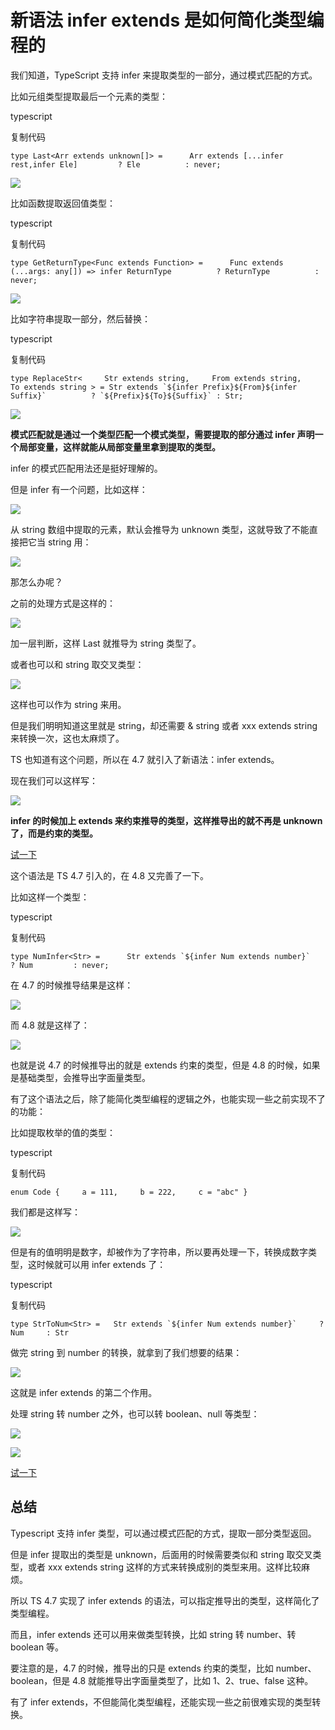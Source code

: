 # 新语法 infer extends 是如何简化类型编程的

我们知道，TypeScript 支持 infer 来提取类型的一部分，通过模式匹配的方式。

比如元组类型提取最后一个元素的类型：

typescript

复制代码

`type Last<Arr extends unknown[]> =      Arr extends [...infer rest,infer Ele]         ? Ele          : never;`

![](https://p6-juejin.byteimg.com/tos-cn-i-k3u1fbpfcp/bb6b26ec804b4bad902108b846b04604~tplv-k3u1fbpfcp-zoom-in-crop-mark:3024:0:0:0.awebp?)

比如函数提取返回值类型：

typescript

复制代码

`type GetReturnType<Func extends Function> =      Func extends (...args: any[]) => infer ReturnType          ? ReturnType          : never;`

![](https://p9-juejin.byteimg.com/tos-cn-i-k3u1fbpfcp/7093a4345d79478e92cec8ab8306a8b1~tplv-k3u1fbpfcp-zoom-in-crop-mark:3024:0:0:0.awebp?)

比如字符串提取一部分，然后替换：

typescript

复制代码

``type ReplaceStr<     Str extends string,     From extends string,     To extends string > = Str extends `${infer Prefix}${From}${infer Suffix}`          ? `${Prefix}${To}${Suffix}` : Str;``

![](https://p3-juejin.byteimg.com/tos-cn-i-k3u1fbpfcp/b38c21a0f2f94024a523da588057c4ff~tplv-k3u1fbpfcp-zoom-in-crop-mark:3024:0:0:0.awebp?)

**模式匹配就是通过一个类型匹配一个模式类型，需要提取的部分通过 infer 声明一个局部变量，这样就能从局部变量里拿到提取的类型。**

infer 的模式匹配用法还是挺好理解的。

但是 infer 有一个问题，比如这样：

![](https://p3-juejin.byteimg.com/tos-cn-i-k3u1fbpfcp/6022266e758241cdb6727df05dfb7c01~tplv-k3u1fbpfcp-zoom-in-crop-mark:3024:0:0:0.awebp?)

从 string 数组中提取的元素，默认会推导为 unknown 类型，这就导致了不能直接把它当 string 用：

![](https://p3-juejin.byteimg.com/tos-cn-i-k3u1fbpfcp/d73fb694895d4dd9b2ac22951b1af62c~tplv-k3u1fbpfcp-zoom-in-crop-mark:3024:0:0:0.awebp?)

那怎么办呢？

之前的处理方式是这样的：

![](https://p3-juejin.byteimg.com/tos-cn-i-k3u1fbpfcp/b3740978c8b847d2a7be77e2f5f07fd0~tplv-k3u1fbpfcp-zoom-in-crop-mark:3024:0:0:0.awebp?)

加一层判断，这样 Last 就推导为 string 类型了。

或者也可以和 string 取交叉类型：

![](https://p1-juejin.byteimg.com/tos-cn-i-k3u1fbpfcp/854eb7496f3c43cdbe4a6e8e60f8b143~tplv-k3u1fbpfcp-zoom-in-crop-mark:3024:0:0:0.awebp?)

这样也可以作为 string 来用。

但是我们明明知道这里就是 string，却还需要 & string 或者 xxx extends string 来转换一次，这也太麻烦了。

TS 也知道有这个问题，所以在 4.7 就引入了新语法：infer extends。

现在我们可以这样写：

![](https://p6-juejin.byteimg.com/tos-cn-i-k3u1fbpfcp/41ecbe95c16d45c98b12141d8c653d63~tplv-k3u1fbpfcp-zoom-in-crop-mark:3024:0:0:0.awebp?)

**infer 的时候加上 extends 来约束推导的类型，这样推导出的就不再是 unknown 了，而是约束的类型。**

[试一下](https://www.typescriptlang.org/play?ts=4.8.0-beta#code/C4TwDgpgBAKhDOwAyBDRAeAggJ21CAHsBAHYAm8Ui2AliQOYDaAugHxQC8UAUFH1DjyFi5SowB0kugDMIeAEoJgAGigy5UVIma9+egPxQABoABzQHAqgADlAVHKB6M0BY-wBIA3luBQAZFWC0GAXyO6enwAXFAkEABucgDc3NygkLBKrgBMWLj4RKQUXj5MbJw8eoKZIjkSUiSyCkqq6niuOkH8hq6l2ZTUdPSBzS3G5tb2zq7+vX1QoeFR2OP8U5ExcQnQcIiuAMzpQlmiud0s7Fy9JcIdUBXi9VCKiHVVGm1ne10MTX2Gppa2ji5owGMJgsZrEgA)

这个语法是 TS 4.7 引入的，在 4.8 又完善了一下。

比如这样一个类型：

typescript

复制代码

``type NumInfer<Str> =      Str extends `${infer Num extends number}`         ? Num         : never;``

在 4.7 的时候推导结果是这样：

![](https://p9-juejin.byteimg.com/tos-cn-i-k3u1fbpfcp/8b1625294f5f4de68a0351dc31e73a08~tplv-k3u1fbpfcp-zoom-in-crop-mark:3024:0:0:0.awebp?)

而 4.8 就是这样了：

![](https://p1-juejin.byteimg.com/tos-cn-i-k3u1fbpfcp/d80ea71fccc24d68a2ed99c7a5b008a9~tplv-k3u1fbpfcp-zoom-in-crop-mark:3024:0:0:0.awebp?)

也就是说 4.7 的时候推导出的就是 extends 约束的类型，但是 4.8 的时候，如果是基础类型，会推导出字面量类型。

有了这个语法之后，除了能简化类型编程的逻辑之外，也能实现一些之前实现不了的功能：

比如提取枚举的值的类型：

typescript

复制代码

`enum Code {     a = 111,     b = 222,     c = "abc" }`

我们都是这样写：

![](https://p9-juejin.byteimg.com/tos-cn-i-k3u1fbpfcp/db28a55919464599b0f346d71f9cc822~tplv-k3u1fbpfcp-zoom-in-crop-mark:3024:0:0:0.awebp?)

但是有的值明明是数字，却被作为了字符串，所以要再处理一下，转换成数字类型，这时候就可以用 infer extends 了：

typescript

复制代码

``type StrToNum<Str> =   Str extends `${infer Num extends number}`     ? Num     : Str``

做完 string 到 number 的转换，就拿到了我们想要的结果：

![](https://p6-juejin.byteimg.com/tos-cn-i-k3u1fbpfcp/c809ce782cb6461a9eaa21be1e1b79d8~tplv-k3u1fbpfcp-zoom-in-crop-mark:3024:0:0:0.awebp?)

这就是 infer extends 的第二个作用。

处理 string 转 number 之外，也可以转 boolean、null 等类型：

![](https://p3-juejin.byteimg.com/tos-cn-i-k3u1fbpfcp/aee1f9d80c1645e48991d5eabba22af8~tplv-k3u1fbpfcp-zoom-in-crop-mark:3024:0:0:0.awebp?)

![](https://p3-juejin.byteimg.com/tos-cn-i-k3u1fbpfcp/d3518ad7481a47c38137509ae7ffd433~tplv-k3u1fbpfcp-zoom-in-crop-mark:3024:0:0:0.awebp?)

[试一下](https://www.typescriptlang.org/play?ts=4.8.0-beta#code/KYOwrgtgBAwg9gE2FA3gKCpqBDKBeKARmIBoMsAjfKAJjrKygGNqBybCp1tAXzTQAuATwAOyAMoCATgBU4AOUgAeSVIB8+cqqjAAHgNAIAzlAAGAEhQBLEADNgUqIuh6DIY1HAQKDnqfKYAPxOkAFQAFxQqvzCYlBSwCYEqnLOShYo8Eh+agDcMaIS0nIAQnBwADbA2CAq0hp4WtI6+oYmGTb2jmWVLW4eFOVVNX5hwT0VYZHRgoXxiTTUKXAT1bWs0mDArHkFccuKFRV16pqY2q5tZpadDiFHfVfgR6OMwYeTjNPSe8gJRgBmJbFBRgI5KVjPCo7XJAA)

## 总结

Typescript 支持 infer 类型，可以通过模式匹配的方式，提取一部分类型返回。

但是 infer 提取出的类型是 unknown，后面用的时候需要类似和 string 取交叉类型，或者 xxx extends string 这样的方式来转换成别的类型来用。这样比较麻烦。

所以 TS 4.7 实现了 infer extends 的语法，可以指定推导出的类型，这样简化了类型编程。

而且，infer extends 还可以用来做类型转换，比如 string 转 number、转 boolean 等。

要注意的是，4.7 的时候，推导出的只是 extends 约束的类型，比如 number、boolean，但是 4.8 就能推导出字面量类型了，比如 1、2、true、false 这种。

有了 infer extends，不但能简化类型编程，还能实现一些之前很难实现的类型转换。
